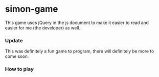 # simon-game

This game uses jQuery in the js document to make it easier to read and easier for me (the developer) as well. 


### Update

This was definitely a fun game to program, there will definitely be more to come soon.


### How to play

